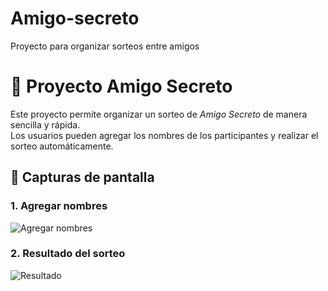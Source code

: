# Amigo-secreto
Proyecto para organizar sorteos entre amigos
# 🎁 Proyecto Amigo Secreto

Este proyecto permite organizar un sorteo de *Amigo Secreto* de manera sencilla y rápida.  
Los usuarios pueden agregar los nombres de los participantes y realizar el sorteo automáticamente.
## 📸 Capturas de pantalla

### 1. Agregar nombres
![Agregar nombres](./assets/agregar_nombres.png)

### 2. Resultado del sorteo
![Resultado](./assets/resultado.png)

